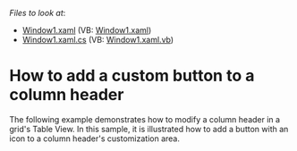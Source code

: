 <!-- default file list -->
*Files to look at*:

* [Window1.xaml](./CS/Window1.xaml) (VB: [Window1.xaml](./VB/Window1.xaml))
* [Window1.xaml.cs](./CS/Window1.xaml.cs) (VB: [Window1.xaml.vb](./VB/Window1.xaml.vb))
<!-- default file list end -->
# How to add a custom button to a column header


<p>The following example demonstrates how to modify a column header in a grid's Table View. In this sample, it is illustrated how to add a button with an icon to a column header's customization area.</p>

<br/>


